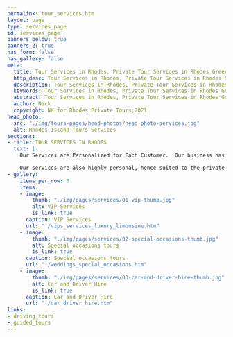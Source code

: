 ```yaml
---
permalink: tour_services.htm
layout: page
type: services_page
id: services_page
banners_below: true
banners_2: true
has_form: false
has_gallery: false
meta:
  title: Tour Services in Rhodes, Private Tour Services in Rhodes Greece
  http_desc: Tour Services in Rhodes, Private Tour Services in Rhodes Greece
  description: Tour Services in Rhodes, Private Tour Services in Rhodes Greece
  keywords: Tour Services in Rhodes, Private Tour Services in Rhodes Greece
  abstract: Tour Services in Rhodes, Private Tour Services in Rhodes Greece
  author: Nick
  copyright: NK for Rhodes Private Tours,2021
head_photo:
  src: "./img/tours-pages/head-photos/head-photo-services.jpg"
  alt: Rhodes Island Tours Services
sections:
- title: TOUR SERVICES IN RHODES
  text: |-
    Our Services are Personalized for Each Customer.  Our business has specialized in private tour services for over three decades. The exclusive, fully escorted tours come with chauffeur driven luxury cars including minibusses, executive coaches, and Mercedes-Benz Sedans.

    Our services are also highly personal, hence suited to the private customers and corporate clients.   Any single travellers, VIP parties, and first-time visitors to the island are all welcome to use the service. And for frequent travellers, couples, friend groups, and families, we also offer multiple great packages.
- gallery:
    items_per_row: 3
    items:
    - image:
        thumb: "./img/pages/services/01-vip-thumb.jpg"
        alt: VIP Services
        is_link: true
      caption: VIP Services
      url: "./vips_services_luxury_limousine.htm"
    - image:
        thumb: "./img/pages/services/02-special-occasions-thumb.jpg"
        alt: Special occasions tours
        is_link: true
      caption: Special occasions tours
      url: "./weddings_special_occasions.htm"
    - image:
        thumb: "./img/pages/services/03-car-and-driver-hire-thumb.jpg"
        alt: Car and Driver Hire
        is_link: true
      caption: Car and Driver Hire
      url: "./car_driver_hire.htm"
links:
- driving_tours
- guided_tours
---
```


